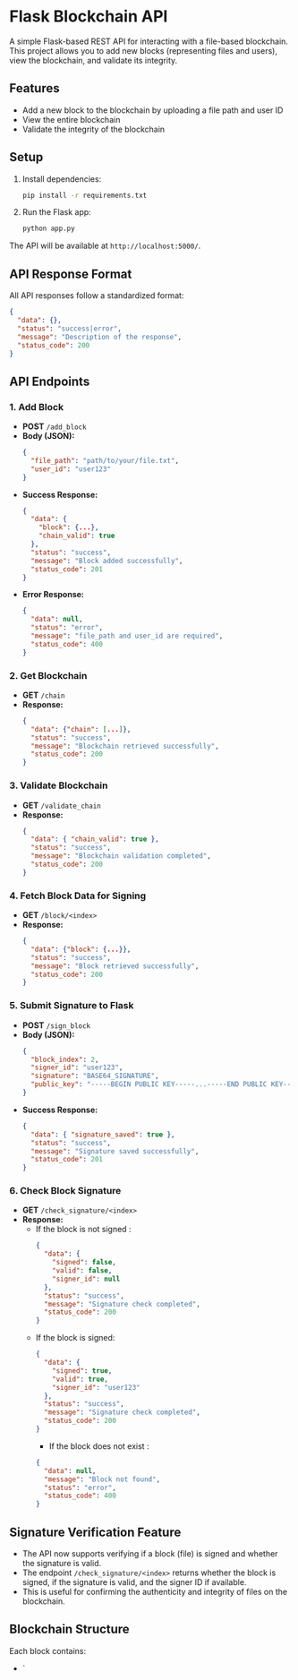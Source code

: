 # Flask Blockchain API

A simple Flask-based REST API for interacting with a file-based blockchain. This project allows you to add new blocks (representing files and users), view the blockchain, and validate its integrity.

## Features

- Add a new block to the blockchain by uploading a file path and user ID
- View the entire blockchain
- Validate the integrity of the blockchain

## Setup

1. Install dependencies:
   ```bash
   pip install -r requirements.txt
   ```
2. Run the Flask app:
   ```bash
   python app.py
   ```

The API will be available at `http://localhost:5000/`.

## API Response Format

All API responses follow a standardized format:

```json
{
  "data": {},
  "status": "success|error",
  "message": "Description of the response",
  "status_code": 200
}
```

## API Endpoints

### 1. Add Block

- **POST** `/add_block`
- **Body (JSON):**
  ```json
  {
    "file_path": "path/to/your/file.txt",
    "user_id": "user123"
  }
  ```
- **Success Response:**
  ```json
  {
    "data": {
      "block": {...},
      "chain_valid": true
    },
    "status": "success",
    "message": "Block added successfully",
    "status_code": 201
  }
  ```
- **Error Response:**
  ```json
  {
    "data": null,
    "status": "error",
    "message": "file_path and user_id are required",
    "status_code": 400
  }
  ```

### 2. Get Blockchain

- **GET** `/chain`
- **Response:**
  ```json
  {
    "data": {"chain": [...]},
    "status": "success",
    "message": "Blockchain retrieved successfully",
    "status_code": 200
  }
  ```

### 3. Validate Blockchain

- **GET** `/validate_chain`
- **Response:**
  ```json
  {
    "data": { "chain_valid": true },
    "status": "success",
    "message": "Blockchain validation completed",
    "status_code": 200
  }
  ```

### 4. Fetch Block Data for Signing

- **GET** `/block/<index>`
- **Response:**
  ```json
  {
    "data": {"block": {...}},
    "status": "success",
    "message": "Block retrieved successfully",
    "status_code": 200
  }
  ```

### 5. Submit Signature to Flask

- **POST** `/sign_block`
- **Body (JSON):**
  ```json
  {
    "block_index": 2,
    "signer_id": "user123",
    "signature": "BASE64_SIGNATURE",
    "public_key": "-----BEGIN PUBLIC KEY-----...-----END PUBLIC KEY-----"
  }
  ```
- **Success Response:**
  ```json
  {
    "data": { "signature_saved": true },
    "status": "success",
    "message": "Signature saved successfully",
    "status_code": 201
  }
  ```

### 6. Check Block Signature

- **GET** `/check_signature/<index>`
- **Response:**
  - If the block is not signed :
    ```json
    {
      "data": {
        "signed": false,
        "valid": false,
        "signer_id": null
      },
      "status": "success",
      "message": "Signature check completed",
      "status_code": 200
    }
    ```
  - If the block is signed:
    ```json
    {
      "data": {
        "signed": true,
        "valid": true,
        "signer_id": "user123"
      },
      "status": "success",
      "message": "Signature check completed",
      "status_code": 200
    }
    ```
    - If the block does not exist :
    ```json
    {
      "data": null,
      "message": "Block not found",
      "status": "error",
      "status_code": 400
    }
    ```

## Signature Verification Feature

- The API now supports verifying if a block (file) is signed and whether the signature is valid.
- The endpoint `/check_signature/<index>` returns whether the block is signed, if the signature is valid, and the signer ID if available.
- This is useful for confirming the authenticity and integrity of files on the blockchain.

## Blockchain Structure

Each block contains:

- `
